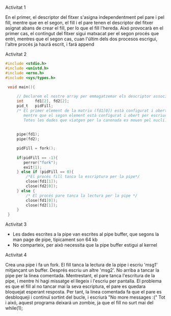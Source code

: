 Activitat 1

En el primer, el descriptor del fitxer s'asigna independentment pel pare i pel fill, mentre que en el segon, el fill i el pare tenen el descriptor del fitxer asignat abans de crear el fill, per lo que el fill l'hereda.
Aixó provocarà en el primer cas, el contingut del fitxer sigui matxacat per el segon procés que entri, mentres que el segon cas, cuan l'últim dels dos procesos escrigui, l'altre procés ja haurá escrit, i fará append

Activitat 2
```c
#include <stdio.h>
#include <unistd.h>
#include <erno.h>
#include <sys/types.h>

 void main(){
     
     // Declarem el nostre array per emmagatzemar els descriptor associats a una pipe    
     int     fd1[2], fd2[2];
     pid_t   pidFill;
     /* El primer element de la matriu (fd1[0]) està configurat i obert per a la lectura, 
        mentre que el segon element està configurat i obert per escriure (fd1[1]. 
        Totes les dades que viatgen per la canonada es mouen pel nucli. */
     
    
     pipe(fd1); 
     pipe(fd2);

     pidFill = fork();
        
     if(pidFill == -1){
        perror("fork");
        exit(1);
     } else if (pidFill == 0){
         /*El procés fill tanca la escriptura per la pipe*/
         close(fd1[1]);
         close(fd2[0]);
     } else {
         /* El procés pare tanca la lectura per la pipe */
         close(fd1[0]);
         close(fd2[1]);
     }
 }
```

Activitat 3
 - Les dades escrites a la pipe van escrites al pipe buffer, que segons la man page de pipe, tipicament son 64 kb
 - No comparteix, per això necessita que la pipe buffer estigui al kernel

Activitat 4

Crea una pipe i fa un fork.
El fill tanca la lectura de la pipe i escriu 'msg1' mitjançant un buffer.
Després escriu un altre 'msg2'.
No arriba a tancar la pipe per la linea comentada.
Mentrestant, el pare tanca l'escritura de la pipe, i mentre hi hagi missatge el llegeix i l'escriu per pantalla. El problema es que el fill al no tancar mai la seva escriptura, el pare es quedara bloquejat esperant resposta.
Per tant, la linea comentada fa que el pare es desbloqueji i continuï sortint del bucle, i escriurà "No more messages :("
Tot i aixó, aquest programa deixará un zombie, ja que el fill no surt mai del while(1);
